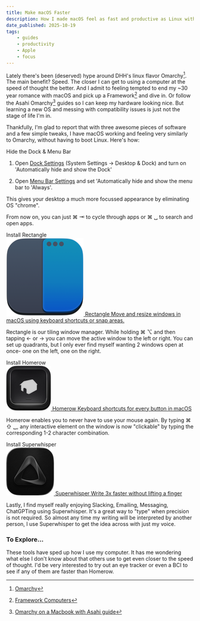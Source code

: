 ```yaml
---
title: Make macOS Faster
description: How I made macOS feel as fast and productive as Linux without leaving the walled garden.
date_published: 2025-10-19
tags:
    - guides
    - productivity
    - Apple
    - focus
---
```


Lately there's been (deserved) hype around DHH's linux flavor Omarchy[^1]. The main benefit? Speed. The closer I can get to using a computer at the speed of thought the better. And I admit to feeling tempted to end my ~30 year romance with macOS and pick up a Framework[^2] and dive in. Or follow the Asahi Omarchy[^3] guides so I can keep my hardware looking nice. But learning a new OS and messing with compatibility issues is just not the stage of life I'm in. 

Thankfully, I'm glad to report that with three awesome pieces of software and a few simple tweaks, I have macOS working and feeling very similarly to Omarchy, without having to boot Linux. Here's how:

<div class="step" data-num="1">Hide the Dock & Menu Bar</div>

1. Open <a class="quick_link" href="x-apple.systempreferences:com.apple.Desktop-Settings.extension">Dock Settings</a> (System Settings -> Desktop & Dock) and turn on 'Automatically hide and show the Dock'

2. Open <a class="quick_link" href="x-apple.systempreferences:com.apple.preference.dock">Menu Bar Settings</a> and set 'Automatically hide and show the menu bar to 'Always'. 
   
This gives your desktop a much more focussed appearance by eliminating OS "chrome".

From now on, you can just <span class="key">⌘</span> <span class="key">⇥</span> to cycle through apps or <span class="key">⌘</span> <span class="key">␣</span> to search and open apps.

<div class="step" data-num="2">Install Rectangle</div>

<a class="link_preview" href="https://rectangleapp.com/" target="_blank">
    <img class="link_preview_icon" src="/static/rectangle_icon.png">
    <span class="link_preview_title">Rectangle</span>
    <span class="link_preview_description">Move and resize windows in macOS using keyboard shortcuts or snap areas.</span>
</a>

Rectangle is our tiling window manager. While holding <span class="key">⌘</span> <span class="key">⌥</span> and then tapping <span class="key">←</span> or <span class="key">→</span> you can move the active window to the left or right. You can set up quadrants, but I only ever find myself wanting 2 windows open at once- one on the left, one on the right.

<div class="step" data-num="3">Install Homerow</div>

<a class="link_preview" href="https://www.homerow.app/" target="_blank">
    <img class="link_preview_icon" src="/static/homerow_icon.png">
    <span class="link_preview_title">Homerow</span>
    <span class="link_preview_description">Keyboard shortcuts for every button in macOS</span>
</a>

Homerow enables you to never have to use your mouse again. By typing <span class="key">⌘</span> <span class="key">⇧</span> <span class="key">␣</span>, any interactive element on the window is now "clickable" by typing the corresponding 1-2 character combination.

<div class="step" data-num="4">Install Superwhisper</div>

<a class="link_preview" href="https://superwhisper.com/" target="_blank">
    <img class="link_preview_icon" src="/static/superwhisper_icon.png">
    <span class="link_preview_title">Superwhisper</span>
    <span class="link_preview_description">Write 3x faster without lifting a finger</span>
</a>

Lastly, I find myself really enjoying Slacking, Emailing, Messaging, ChatGPTing using Superwhisper. It's a great way to "type" when precision is not required. So almost any time my writing will be interpreted by another person, I use Superwhisper to get the idea across with just my voice.

### To Explore...

These tools have sped up how I use my computer. It has me wondering what else I don't know about that others use to get even closer to the speed of thought. I'd be very interested to try out an eye tracker or even a BCI to see if any of them are faster than Homerow.

[^1]: [Omarchy](https://omarchy.org/)
[^2]: [Framework Computers](https://frame.work/ca/en)
[^3]: [Omarchy on a Macbook with Asahi guide](https://github.com/basecamp/omarchy/discussions/155)
